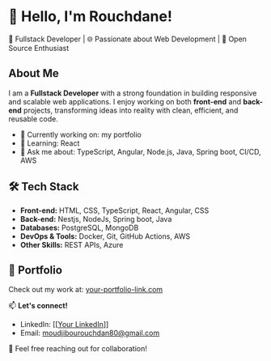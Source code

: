 # 👋 Hello, I'm Rouchdane!

🎯 Fullstack Developer | 🌐 Passionate about Web Development | 🚀 Open Source Enthusiast

## About Me
I am a **Fullstack Developer** with a strong foundation in building responsive and scalable web applications. I enjoy working on both **front-end** and **back-end** projects, transforming ideas into reality with clean, efficient, and reusable code.

- 🔭 Currently working on: my portfolio
- 🌱 Learning: React
- 💬 Ask me about: TypeScript, Angular, Node.js, Java, Spring boot, CI/CD, AWS

## 🛠️ Tech Stack
- **Front-end:** HTML, CSS, TypeScript, React, Angular, CSS
- **Back-end:** Nestjs, NodeJs, Spring boot, Java
- **Databases:** PostgreSQL, MongoDB
- **DevOps & Tools:** Docker, Git, GitHub Actions, AWS
- **Other Skills:** REST APIs, Azure

## 💼 Portfolio
Check out my work at: [your-portfolio-link.com](https://your-portfolio-link.com)

📫 **Let's connect!**
- LinkedIn: [[[Your LinkedIn](https://www.linkedin.com/in/rouchdane-moudjibou/)]]
- Email: [moudjibourouchdan80@gmail.com](moudjibourouchdan80@gmail.com)

🌟 Feel free reaching out for collaboration!

